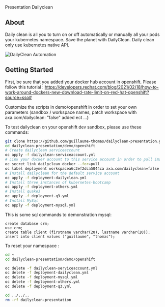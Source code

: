 Presentation Dailyclean

## About

Daily clean is all you to turn on or off automatically or manually all your pods your kubernetes namespace.
Save the planet with DailyClean.
Daily clean only use kubernetes native API.

![DailyClean Automation](./dailyclean-configuration.png "DailyClean Automation")

## Getting Started

First, be sure that you added your docker hub account in openshift. Please follow this tutorial : https://developers.redhat.com/blog/2021/02/18/how-to-work-around-dockers-new-download-rate-limit-on-red-hat-openshift?source=sso#

Customize the scripts in demo/openshift in order to set your own parameters (sandbox / workspace names, patch workspace with axa.com/dailyclean: "false" added ect ...)

To test dailyclean on your openshift dev sandbox, please use these commands:

```bash
git clone https://github.com/guillaume-thomas/dailyclean-presentation.git
cd dailyclean-presentation/demo/openshift
# Create dailyclean serviceaccount
oc apply -f dailyclean-serviceaccount.yml
# Link your docker account to this service account in order to pull images
oc secret link dailyclean docker --for=pull
oc label deployment workspacea6c2ef2dca5044ca axa.com/dailyclean=false
# Install dailyclean for the default service account
oc apply -f deployment-dailyclean.yml
# Install three instances of kubernetes-bootcamp
oc apply -f deployment-others.yml
# Install quake3
oc apply -f deployment-q3.yml
# Install MySql
oc apply -f deployment-mysql.yml
```

This is some sql commands to demonstration mysql:
```mysql
create database crm;
use crm;
create table client (firstname varchar(20), lastname varchar(20));
insert into client values ("guillaume", "thomas");
```

To reset your namespace : 

```bash
cd ~
cd dailyclean-presentation/demo/openshift

oc delete -f dailyclean-serviceaccount.yml
oc delete -f deployment-dailyclean.yml
oc delete -f deployment-mysql.yml
oc delete -f deployment-others.yml
oc delete -f deployment-q3.yml

cd ../../..
rm -rf dailyclean-presentation
```